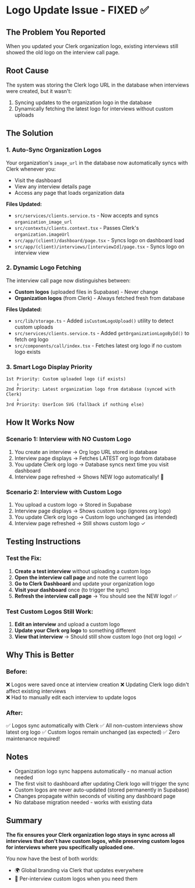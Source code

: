 # Logo Update Issue - FIXED ✅

## The Problem You Reported
When you updated your Clerk organization logo, existing interviews still showed the old logo on the interview call page.

## Root Cause
The system was storing the Clerk logo URL in the database when interviews were created, but it wasn't:
1. Syncing updates to the organization logo in the database
2. Dynamically fetching the latest logo for interviews without custom uploads

## The Solution

### 1. **Auto-Sync Organization Logos** 
Your organization's `image_url` in the database now automatically syncs with Clerk whenever you:
- Visit the dashboard
- View any interview details page
- Access any page that loads organization data

**Files Updated:**
- `src/services/clients.service.ts` - Now accepts and syncs `organization_image_url`
- `src/contexts/clients.context.tsx` - Passes Clerk's `organization.imageUrl` 
- `src/app/(client)/dashboard/page.tsx` - Syncs logo on dashboard load
- `src/app/(client)/interviews/[interviewId]/page.tsx` - Syncs logo on interview view

### 2. **Dynamic Logo Fetching**
The interview call page now distinguishes between:
- **Custom logos** (uploaded files in Supabase) - Never change
- **Organization logos** (from Clerk) - Always fetched fresh from database

**Files Updated:**
- `src/lib/storage.ts` - Added `isCustomLogoUpload()` utility to detect custom uploads
- `src/services/clients.service.ts` - Added `getOrganizationLogoById()` to fetch org logo
- `src/components/call/index.tsx` - Fetches latest org logo if no custom logo exists

### 3. **Smart Logo Display Priority**
```
1st Priority: Custom uploaded logo (if exists)
    ↓
2nd Priority: Latest organization logo from database (synced with Clerk)
    ↓
3rd Priority: UserIcon SVG (fallback if nothing else)
```

## How It Works Now

### Scenario 1: Interview with NO Custom Logo
1. You create an interview → Org logo URL stored in database
2. Interview page displays → Fetches LATEST org logo from database
3. You update Clerk org logo → Database syncs next time you visit dashboard
4. Interview page refreshed → Shows NEW logo automatically! 🎉

### Scenario 2: Interview with Custom Logo
1. You upload a custom logo → Stored in Supabase
2. Interview page displays → Shows custom logo (ignores org logo)
3. You update Clerk org logo → Custom logo unchanged (as intended)
4. Interview page refreshed → Still shows custom logo ✓

## Testing Instructions

### Test the Fix:
1. **Create a test interview** without uploading a custom logo
2. **Open the interview call page** and note the current logo
3. **Go to Clerk Dashboard** and update your organization logo
4. **Visit your dashboard** once (to trigger the sync)
5. **Refresh the interview call page** → You should see the NEW logo! ✅

### Test Custom Logos Still Work:
1. **Edit an interview** and upload a custom logo
2. **Update your Clerk org logo** to something different
3. **View that interview** → Should still show custom logo (not org logo) ✓

## Why This is Better

### Before:
❌ Logos were saved once at interview creation
❌ Updating Clerk logo didn't affect existing interviews  
❌ Had to manually edit each interview to update logos

### After:
✅ Logos sync automatically with Clerk
✅ All non-custom interviews show latest org logo
✅ Custom logos remain unchanged (as expected)
✅ Zero maintenance required!

## Notes

- Organization logo sync happens automatically - no manual action needed
- The first visit to dashboard after updating Clerk logo will trigger the sync
- Custom logos are never auto-updated (stored permanently in Supabase)
- Changes propagate within seconds of visiting any dashboard page
- No database migration needed - works with existing data

## Summary

**The fix ensures your Clerk organization logo stays in sync across all interviews that don't have custom logos, while preserving custom logos for interviews where you specifically uploaded one.**

You now have the best of both worlds:
- 🌍 Global branding via Clerk that updates everywhere
- 🎨 Per-interview custom logos when you need them

